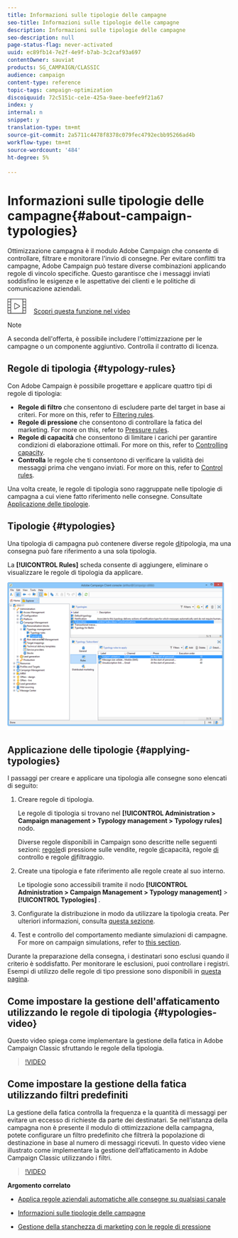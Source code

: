 ```yaml
---
title: Informazioni sulle tipologie delle campagne
seo-title: Informazioni sulle tipologie delle campagne
description: Informazioni sulle tipologie delle campagne
seo-description: null
page-status-flag: never-activated
uuid: ec89fb14-7e2f-4e9f-b7ab-3c2caf93a697
contentOwner: sauviat
products: SG_CAMPAIGN/CLASSIC
audience: campaign
content-type: reference
topic-tags: campaign-optimization
discoiquuid: 72c5151c-ce1e-425a-9aee-beefe9f21a67
index: y
internal: n
snippet: y
translation-type: tm+mt
source-git-commit: 2a5711c4478f8378c079fec4792ecbb95266ad4b
workflow-type: tm+mt
source-wordcount: '484'
ht-degree: 5%

---
```



# Informazioni sulle tipologie delle campagne{#about-campaign-typologies}

Ottimizzazione campagna è il modulo Adobe Campaign  che consente di controllare, filtrare e monitorare l&#39;invio di consegne. Per evitare conflitti tra campagne,  Adobe Campaign può testare diverse combinazioni applicando regole di vincolo specifiche. Questo garantisce che i messaggi inviati soddisfino le esigenze e le aspettative dei clienti e le politiche di comunicazione aziendali.

![](assets/do-not-localize/how-to-video.png) [Scopri questa funzione nel video](#typologies-video)

>[!NOTE]
>
>A seconda dell&#39;offerta, è possibile includere l&#39;ottimizzazione per le campagne o un componente aggiuntivo. Controlla il contratto di licenza.

## Regole di tipologia {#typology-rules}

Con  Adobe Campaign è possibile progettare e applicare quattro tipi di regole di tipologia:

* **Regole di filtro** che consentono di escludere parte del target in base ai criteri. For more on this, refer to [Filtering rules](../../campaign/using/filtering-rules.md).
* **Regole di pressione** che consentono di controllare la fatica del marketing. For more on this, refer to [Pressure rules](../../campaign/using/pressure-rules.md).
* **Regole di capacità** che consentono di limitare i carichi per garantire condizioni di elaborazione ottimali. For more on this, refer to [Controlling capacity](../../campaign/using/consistency-rules.md#controlling-capacity).
* **Controlla** le regole che ti consentono di verificare la validità dei messaggi prima che vengano inviati. For more on this, refer to [Control rules](../../campaign/using/control-rules.md).

Una volta create, le regole di tipologia sono raggruppate nelle tipologie di campagna a cui viene fatto riferimento nelle consegne. Consultate [Applicazione delle tipologie](#applying-typologies).

## Tipologie {#typologies}

Una tipologia di campagna può contenere diverse regole [di](#typology-rules)tipologia, ma una consegna può fare riferimento a una sola tipologia.

La **[!UICONTROL Rules]** scheda consente di aggiungere, eliminare o visualizzare le regole di tipologia da applicare.

![](assets/campaign_opt_rules_tab.png)

## Applicazione delle tipologie {#applying-typologies}

I passaggi per creare e applicare una tipologia alle consegne sono elencati di seguito:

1. Creare regole di tipologia.

   Le regole di tipologia si trovano nel **[!UICONTROL Administration > Campaign management > Typology management > Typology rules]** nodo.

   Diverse regole disponibili in Campaign sono descritte nelle seguenti sezioni: [regole](../../campaign/using/pressure-rules.md)di pressione sulle vendite, regole [di](../../campaign/using/consistency-rules.md#controlling-capacity)capacità, regole [di](../../campaign/using/control-rules.md) controllo e regole [di](../../campaign/using/filtering-rules.md)filtraggio.

1. Create una tipologia e fate riferimento alle regole create al suo interno.

   Le tipologie sono accessibili tramite il nodo **[!UICONTROL Administration > Campaign Management > Typology management]** > **[!UICONTROL Typologies]** .

1. Configurate la distribuzione in modo da utilizzare la tipologia creata. Per ulteriori informazioni, consulta [questa sezione](../../campaign/using/applying-rules.md#applying-a-typology-to-a-delivery).
1. Test e controllo del comportamento mediante simulazioni di campagne. For more on campaign simulations, refer to [this section](../../campaign/using/campaign-simulations.md).

Durante la preparazione della consegna, i destinatari sono esclusi quando il criterio è soddisfatto. Per monitorare le esclusioni, puoi controllare i registri. Esempi di utilizzo delle regole di tipo pressione sono disponibili in [questa pagina](../../campaign/using/pressure-rules.md#use-cases-on-pressure-rules).

## Come impostare la gestione dell&#39;affaticamento utilizzando le regole di tipologia {#typologies-video}

Questo video spiega come implementare la gestione della fatica in Adobe Campaign Classic sfruttando le regole della tipologia.

>[!VIDEO](https://video.tv.adobe.com/v/25090?quality=12)

## Come impostare la gestione della fatica utilizzando filtri predefiniti

La gestione della fatica controlla la frequenza e la quantità di messaggi per evitare un eccesso di richieste da parte dei destinatari. Se nell’istanza della campagna non è presente il modulo di ottimizzazione della campagna, potete configurare un filtro predefinito che filtrerà la popolazione di destinazione in base al numero di messaggi ricevuti. In questo video viene illustrato come implementare la gestione dell’affaticamento in Adobe Campaign Classic utilizzando i filtri.

>[!VIDEO](https://video.tv.adobe.com/v/25091?quality=12)

**Argomento correlato**

* [Applica regole aziendali automatiche alle consegne su qualsiasi canale](https://helpx.adobe.com/campaign/kb/simplifying-campaign-management-acc.html#Applyautomaticbusinessrulestodeliveriesonanychannel)

* [Informazioni sulle tipologie delle campagne](../../campaign/using/pressure-rules.md)

* [Gestione della stanchezza di marketing con le regole di pressione](https://docs.adobe.com/content/help/en/campaign-classic/using/orchestrating-campaigns/campaign-optimization/pressure-rules.html)